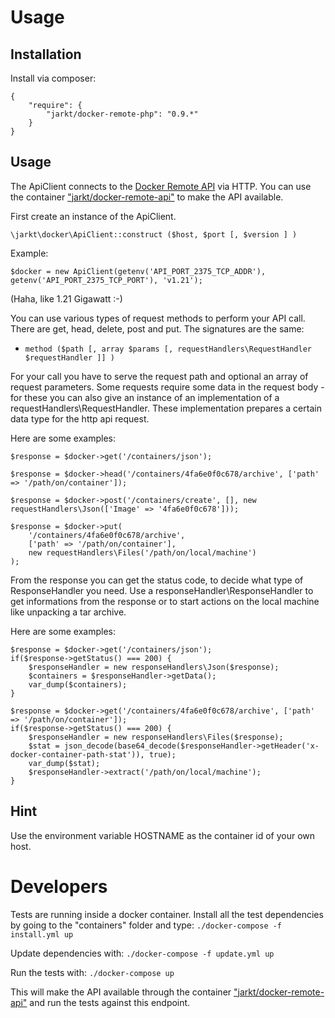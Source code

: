 # Usage

## Installation
Install via composer:
```
{
	"require": {
		"jarkt/docker-remote-php": "0.9.*"
	}
}
```

## Usage
The ApiClient connects to the [Docker Remote API](https://docs.docker.com/engine/reference/api/docker_remote_api/) via
HTTP. You can use the container ["jarkt/docker-remote-api"](https://hub.docker.com/r/jarkt/docker-remote-api/) to make
the API available.

First create an instance of the ApiClient.
```
\jarkt\docker\ApiClient::construct ($host, $port [, $version ] )
```

Example:
```
$docker = new ApiClient(getenv('API_PORT_2375_TCP_ADDR'), getenv('API_PORT_2375_TCP_PORT'), 'v1.21');
```
(Haha, like 1.21 Gigawatt :-)

You can use various types of request methods to perform your API call. There are get, head, delete, post and put.
The signatures are the same:

* `method ($path [, array $params [, requestHandlers\RequestHandler $requestHandler ]] )`

For your call you have to serve the request path and optional an array of request parameters. Some requests require some
data in the request body - for these you can also give an instance of an implementation of a requestHandlers\RequestHandler.
These implementation prepares a certain data type for the http api request.

Here are some examples:
```
$response = $docker->get('/containers/json');
```

```
$response = $docker->head('/containers/4fa6e0f0c678/archive', ['path' => '/path/on/container']);
```

```
$response = $docker->post('/containers/create', [], new requestHandlers\Json(['Image' => '4fa6e0f0c678']));
```

```
$response = $docker->put(
	'/containers/4fa6e0f0c678/archive',
	['path' => '/path/on/container'],
	new requestHandlers\Files('/path/on/local/machine')
);
```

From the response you can get the status code, to decide what type of ResponseHandler you need.
Use a responseHandler\ResponseHandler to get informations from the response or to start actions on the local machine
like unpacking a tar archive.

Here are some examples:
```
$response = $docker->get('/containers/json');
if($response->getStatus() === 200) {
	$responseHandler = new responseHandlers\Json($response);
	$containers = $responseHandler->getData();
	var_dump($containers);
}
```

```
$response = $docker->get('/containers/4fa6e0f0c678/archive', ['path' => '/path/on/container']);
if($response->getStatus() === 200) {
	$responseHandler = new responseHandlers\Files($response);
	$stat = json_decode(base64_decode($responseHandler->getHeader('x-docker-container-path-stat')), true);
	var_dump($stat);
	$responseHandler->extract('/path/on/local/machine');
}
```

## Hint
Use the environment variable HOSTNAME as the container id of your own host.

# Developers
Tests are running inside a docker container. Install all the test dependencies by going to the "containers" folder
and type: `./docker-compose -f install.yml up`

Update dependencies with:
`./docker-compose -f update.yml up`

Run the tests with:
`./docker-compose up`

This will make the API available through the container
["jarkt/docker-remote-api"](https://github.com/jarkt/docker-remote-api) and run the tests against this endpoint.

